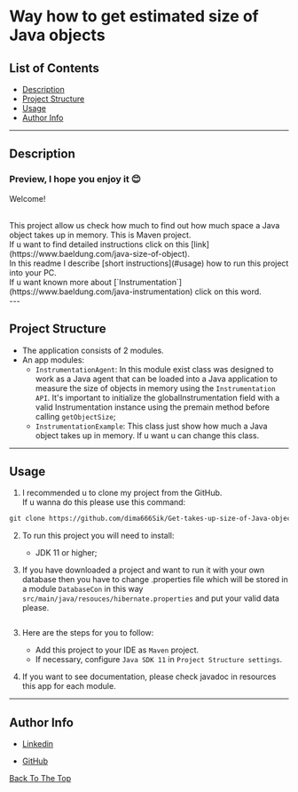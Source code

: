 # Way how to get estimated size of Java objects

## List of Contents

- [Description](#description)
- [Project Structure](#project-structure)
- [Usage](#usage)
- [Author Info](#author-info)

---

## Description

### Preview, I hope you enjoy it 😊

<p>Welcome!</p><br>
This project allow us check how much to find out how much space a Java object takes up in memory.
This is Maven project.<br>
If u want to find detailed instructions click on this [link](https://www.baeldung.com/java-size-of-object).<br>
In this readme I describe [short instructions](#usage) how to run this project into your PC.<br>
If u want known more about [`Instrumentation`](https://www.baeldung.com/java-instrumentation) click on this word.<br>
---

## Project Structure

- The application consists of 2 modules.
- An app modules:
    - `InstrumentationAgent`: In this module exist class was designed to work as a Java agent that can be loaded into a
      Java application to measure the size of objects in memory using the `Instrumentation API`. It's important to
      initialize the globalInstrumentation field with a valid Instrumentation instance using the premain method before
      calling `getObjectSize`;
    - `InstrumentationExample`: This class just show how much a Java object takes up in memory. If u want u can change
      this class.

___

## Usage

1. I recommended u to clone my project from the GitHub.
   <br> If u wanna do this please use this command:

```md  
git clone https://github.com/dima666Sik/Get-takes-up-size-of-Java-objects-in-memory.git
```

2. To run this project you will need to install:
    - JDK 11 or higher;

2. If you have downloaded a project and want to run it with your own database then you have to change .properties file
   which will be
   stored in a module `DatabaseCon` in this way `src/main/java/resouces/hibernate.properties` and put your valid data
   please.

```properties

```

3. Here are the steps for you to follow:
    - Add this project to your IDE as `Maven` project.
    - If necessary, configure `Java SDK 11` in `Project Structure settings`.

4. If you want to see documentation, please check javadoc in resources this app for each module.

---

## Author Info

- [Linkedin](https://www.linkedin.com)

- [GitHub](https://github.com/dima666Sik)

[Back To The Top](#chatbot-game-v2)